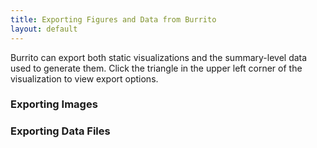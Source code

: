 ```yaml
---
title: Exporting Figures and Data from Burrito
layout: default
---
```


Burrito can export both static visualizations and the summary-level data used to generate them. Click the triangle in the upper left corner of the visualization to view export options. 

### Exporting Images

### Exporting Data Files